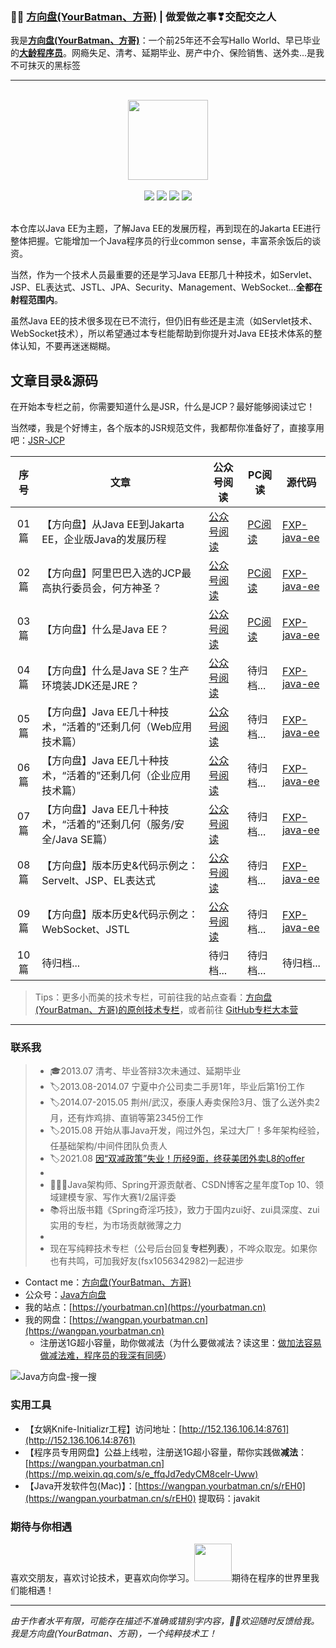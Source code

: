 ###  :man_technologist:  [方向盘(YourBatman、方哥)](https://yourbatman.cn) | 做爱做之事❣交配交之人
我是[**方向盘(YourBatman、方哥)**](https://mp.weixin.qq.com/s/PGIFtpI7aZaxY7es0F6C6Q)：一个前25年还不会写Hallo World、早已毕业的[**大龄程序员**](https://yourbatman.cn/about)。网瘾失足、清考、延期毕业、房产中介、保险销售、送外卖...是我不可抹灭的黑标签

---

<br/>
<div align="center">
    <a href="https://yourbatman.cn" style="text-decoration:none"><img src="https://cdn.jsdelivr.net/gh/yourbatman/cdn/blog/books/image/book_logo.png" width="128px"></a>
</div>
<br/>

<div align="center">
<a href="https://github.com/yourbatman/tech-column-learning"><img src="https://badgen.net/github/stars/spring-projects/spring-framework?icon=github&color=4ab8a1"></a>
<a href="https://github.com/yourbatman/tech-column-learning"><img src="https://badgen.net/github/forks/spring-projects/spring-framework?icon=github&color=4ab8a1"></a>
<a href="https://yourbatman.cn/columns" target="_blank"><img src="https://cdn.jsdelivr.net/gh/yourbatman/cdn/blog/image/yourbatman/svg/onlinebook.svg"></a>
<a href="https://bugstack.cn/assets/images/qrcode.png?x-oss-process=style/may"><img src="https://cdn.jsdelivr.net/gh/yourbatman/cdn/blog/image/yourbatman/svg/wechat-public-wenzi.svg"></a>
</div>
<br/>

本仓库以Java EE为主题，了解Java EE的发展历程，再到现在的Jakarta EE进行整体把握。它能增加一个Java程序员的行业common sense，丰富茶余饭后的谈资。

当然，作为一个技术人员最重要的还是学习Java EE那几十种技术，如Servlet、JSP、EL表达式、JSTL、JPA、Security、Management、WebSocket...**全都在射程范围内**。

虽然Java EE的技术很多现在已不流行，但仍旧有些还是主流（如Servlet技术、WebSocket技术），所以希望通过本专栏能帮助到你提升对Java EE技术体系的整体认知，不要再迷迷糊糊。

## 文章目录&源码
在开始本专栏之前，你需要知道什么是JSR，什么是JCP？最好能够阅读过它！

当然喽，我是个好博主，各个版本的JSR规范文件，我都帮你准备好了，直接享用吧：[JSR-JCP](https://github.com/yourbatman/JSR-JCP)

| 序号 | 文章                                     | 公众号阅读 | PC阅读 | 源代码                                                     |
| :--: | --------------------------------------------- | ------------------------------------------------------------  | ------------------------------------------------------------  | ------------------------------------------------------------ |
| 01篇 | 【方向盘】从Java EE到Jakarta EE，企业版Java的发展历程 | [公众号阅读](https://mp.weixin.qq.com/s/qOiob5l3mvSJyCIpii2EEQ) | [PC阅读](https://yourbatman.cn/x2y/3839cb84.html) | [FXP-java-ee](https://github.com/yourbatman/FXP-java-ee)
| 02篇 | 【方向盘】阿里巴巴入选的JCP最高执行委员会，何方神圣？ | [公众号阅读](https://mp.weixin.qq.com/s/F4y3GIVSFAVj4EmjAkJ4FQ) | [PC阅读](https://yourbatman.cn/x2y/eeecd945.html) | [FXP-java-ee](https://github.com/yourbatman/FXP-java-ee)
| 03篇 | 【方向盘】什么是Java EE？ | [公众号阅读](https://mp.weixin.qq.com/s/F2Izcrw-7O3si1g-V7lLyw) | [PC阅读](https://yourbatman.cn/x2y/9f826227.html) | [FXP-java-ee](https://github.com/yourbatman/FXP-java-ee)
| 04篇 | 【方向盘】什么是Java SE？生产环境装JDK还是JRE？ | [公众号阅读](https://mp.weixin.qq.com/s/qrbTbKZZOaQVESlIrAQX3w) | 待归档... | [FXP-java-ee](https://github.com/yourbatman/FXP-java-ee)
| 05篇 | 【方向盘】Java EE几十种技术，“活着的”还剩几何（Web应用技术篇） | [公众号阅读](https://mp.weixin.qq.com/s/Qt3xIQMmdjv5iBBEjfkPxA) | 待归档... | [FXP-java-ee](https://github.com/yourbatman/FXP-java-ee)
| 06篇 | 【方向盘】Java EE几十种技术，“活着的”还剩几何（企业应用技术篇） | [公众号阅读](https://mp.weixin.qq.com/s/PEHLEVdyZpLhoah9DzL0xQ) | 待归档... | [FXP-java-ee](https://github.com/yourbatman/FXP-java-ee)
| 07篇 | 【方向盘】Java EE几十种技术，“活着的”还剩几何（服务/安全/Java SE篇） | [公众号阅读](https://mp.weixin.qq.com/s/XDtbwj8BgxITw97sbaGfIA) | 待归档... | [FXP-java-ee](https://github.com/yourbatman/FXP-java-ee)
| 08篇 | 【方向盘】版本历史&代码示例之：Servelt、JSP、EL表达式 | [公众号阅读](https://mp.weixin.qq.com/s/j14hlm5qk2wf0Pi3fNUvFA) | 待归档... | [FXP-java-ee](https://github.com/yourbatman/FXP-java-ee)
| 09篇 | 【方向盘】版本历史&代码示例之：WebSocket、JSTL | [公众号阅读](https://mp.weixin.qq.com/s/UV3WAxXl7aGDZbMLXkHHhA) | 待归档... | [FXP-java-ee](https://github.com/yourbatman/FXP-java-ee)
| 10篇 | 待归档... | 待归档... | 待归档... | 待归档... |


> Tips：更多小而美的技术专栏，可前往我的站点查看：[方向盘(YourBatman、方哥)的原创技术专栏](https://yourbatman.cn/columns/)，或者前往 [GitHub专栏大本营](https://github.com/yourbatman/tech-column-learning)

---

### 联系我
> - 🎓2013.07 清考、毕业答辩3次未通过、延期毕业
> - 🏷2013.08-2014.07 宁夏中介公司卖二手房1年，毕业后第1份工作
> - ️️🏷2014.07-2015.05 荆州/武汉，泰康人寿卖保险3月、饿了么送外卖2月，还有炸鸡排、直销等第2345份工作
> - 🏷2015.08 开始从事Java开发，闯过外包，呆过大厂！多年架构经验，任基础架构/中间件团队负责人
> - 🏷2021.08 [因“双减政策”失业！历经9面，终获美团外卖L8的offer](https://mp.weixin.qq.com/s/tMiDQXPt2Gw3hRikAGibAg)
> -
> - 🙅🏻‍♀️Java架构师、Spring开源贡献者、CSDN博客之星年度Top 10、领域建模专家、写作大赛1/2届评委
> - 📚将出版书籍《Spring奇淫巧技》，致力于国内zui好、zui具深度、zui实用的专栏，为市场贡献微薄之力
> -
> - 现在写纯粹技术专栏（公号后台回复**专栏列表**），不哗众取宠。如果你也有共鸣，可加我好友(fsx1056342982)一起进步

- Contact me：[方向盘(YourBatman、方哥)](https://yourbatman.cn)
- 公众号：[Java方向盘](https://cdn.jsdelivr.net/gh/yourbatman/cdn/blog/image/yourbatman/wechat-public-8cm.jpg)
- 我的站点：[https://yourbatman.cn](https://yourbatman.cn)
- 我的网盘：[https://wangpan.yourbatman.cn](https://wangpan.yourbatman.cn)
  - 注册送1G超小容量，助你做减法（为什么要做减法？读这里：[做加法容易做减法难，程序员的我深有同感](https://yourbatman.cn/x2y/89616c6e.html)）

![Java方向盘-搜一搜](https://cdn.jsdelivr.net/gh/yourbatman/cdn/blog/image/yourbatman/wechat-public-soso-qrcode.png)

### 实用工具
- 【女娲Knife-Initializr工程】访问地址：[http://152.136.106.14:8761](http://152.136.106.14:8761)
- 【程序员专用网盘】公益上线啦，注册送1G超小容量，帮你实践做**减法**：[https://wangpan.yourbatman.cn](https://mp.weixin.qq.com/s/e_ffqJd7edyCM8celr-Uww)
- 【Java开发软件包(Mac)】：[https://wangpan.yourbatman.cn/s/rEH0](https://wangpan.yourbatman.cn/s/rEH0) 提取码：javakit

### 期待与你相遇
喜欢交朋友，喜欢讨论技术，更喜欢向你学习。<img src="https://media.giphy.com/media/LnQjpWaON8nhr21vNW/giphy.gif" width="60">期待在程序的世界里我们能相遇！

---
*由于作者水平有限，可能存在描述不准确或错别字内容，👏🏻欢迎随时反馈给我。我是方向盘(YourBatman、方哥)，一个纯粹技术工！*